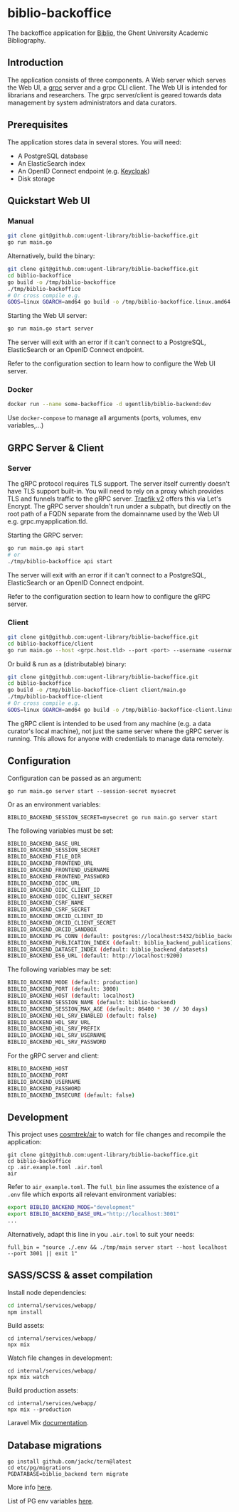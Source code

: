 # biblio-backoffice

The backoffice application for [Biblio](https://biblio.ugent.be), the Ghent University
Academic Bibliography.

## Introduction

The application consists of three components. A Web server which serves the Web UI, a
[grpc](https://grpc.io/) server and a grpc CLI client. The Web UI is intended for
librarians and researchers. The grpc server/client is geared towards data management
by system administrators and data curators.

## Prerequisites

The application stores data in several stores. You will need:

* A PostgreSQL database
* An ElasticSearch index
* An OpenID Connect endpoint (e.g. [Keycloak](https://www.keycloak.org/))
* Disk storage

## Quickstart Web UI

### Manual

```bash
git clone git@github.com:ugent-library/biblio-backoffice.git
go run main.go
```

Alternatively, build the binary:

```bash
git clone git@github.com:ugent-library/biblio-backoffice.git
cd biblio-backoffice
go build -o /tmp/biblio-backoffice
./tmp/biblio-backoffice
# Or cross compile e.g.
GOOS=linux GOARCH=amd64 go build -o /tmp/biblio-backoffice.linux.amd64
```

Starting the Web UI server:

```bash
go run main.go start server
```

The server will exit with an error if it can't connect to a PostgreSQL,
ElasticSearch or an OpenID Connect endpoint.

Refer to the configuration section to learn how to configure the Web UI
server.

### Docker

```bash
docker run --name some-backoffice -d ugentlib/biblio-backend:dev
```

Use `docker-compose` to manage all arguments (ports, volumes, env variables,...)

## GRPC Server & Client

### Server

The gRPC protocol requires TLS support. The server itself currently doesn't
have TLS support built-in. You will need to rely on a proxy which provides
TLS and funnels traffic to the gRPC server. [Traefik v2](https://doc.traefik.io/traefik/user-guides/grpc/)
offers this via Let's Encrypt. The gRPC server shouldn't run under a subpath,
but directly on the root path of a FQDN separate from the domainname used by the
Web UI e.g. grpc.myapplication.tld.

Starting the GRPC server:

```bash
go run main.go api start
# or
./tmp/biblio-backoffice api start
```

The server will exit with an error if it can't connect to a PostgreSQL,
ElasticSearch or an OpenID Connect endpoint.

Refer to the configuration section to learn how to configure the gRPC server.

### Client

```bash
git clone git@github.com:ugent-library/biblio-backoffice.git
cd biblio-backoffice/client
go run main.go --host <grpc.host.tld> --port <port> --username <username> --password <password>
```

Or build & run as a (distributable) binary:

```bash
git clone git@github.com:ugent-library/biblio-backoffice.git
cd biblio-backoffice
go build -o /tmp/biblio-backoffice-client client/main.go
./tmp/biblio-backoffice-client
# Or cross compile e.g.
GOOS=linux GOARCH=amd64 go build -o /tmp/biblio-backoffice-client.linux.amd64 client/main.go
```

The gRPC client is intended to be used from any machine (e.g. a data
curator's local machine), not just the same server where the gRPC server is
running. This allows for anyone with credentials to manage data remotely.


## Configuration

Configuration can be passed as an argument:

```
go run main.go server start --session-secret mysecret
```

Or as an environment variables:

```
BIBLIO_BACKEND_SESSION_SECRET=mysecret go run main.go server start
```

The following variables must be set:

```bash
BIBLIO_BACKEND_BASE_URL
BIBLIO_BACKEND_SESSION_SECRET
BIBLIO_BACKEND_FILE_DIR
BIBLIO_BACKEND_FRONTEND_URL
BIBLIO_BACKEND_FRONTEND_USERNAME
BIBLIO_BACKEND_FRONTEND_PASSWORD
BIBLIO_BACKEND_OIDC_URL
BIBLIO_BACKEND_OIDC_CLIENT_ID
BIBLIO_BACKEND_OIDC_CLIENT_SECRET
BIBLIO_BACKEND_CSRF_NAME
BIBLIO_BACKEND_CSRF_SECRET
BIBLIO_BACKEND_ORCID_CLIENT_ID
BIBLIO_BACKEND_ORCID_CLIENT_SECRET
BIBLIO_BACKEND_ORCID_SANDBOX
BIBLIO_BACKEND_PG_CONN (default: postgres://localhost:5432/biblio_backend?sslmode=disable)
BIBLIO_BACKEND_PUBLICATION_INDEX (default: biblio_backend_publications)
BIBLIO_BACKEND_DATASET_INDEX (default: biblio_backend_datasets)
BIBLIO_BACKEND_ES6_URL (default: http://localhost:9200)
```

The following variables may be set:

```bash
BIBLIO_BACKEND_MODE (default: production)
BIBLIO_BACKEND_PORT (default: 3000)
BIBLIO_BACKEND_HOST (default: localhost)
BIBLIO_BACKEND_SESSION_NAME (default: biblio-backend)
BIBLIO_BACKEND_SESSION_MAX_AGE (default: 86400 * 30 // 30 days)
BIBLIO_BACKEND_HDL_SRV_ENABLED (default: false)
BIBLIO_BACKEND_HDL_SRV_URL
BIBLIO_BACKEND_HDL_SRV_PREFIX
BIBLIO_BACKEND_HDL_SRV_USERNAME
BIBLIO_BACKEND_HDL_SRV_PASSWORD
```

For the gRPC server and client:

```bash
BIBLIO_BACKEND_HOST
BIBLIO_BACKEND_PORT
BIBLIO_BACKEND_USERNAME
BIBLIO_BACKEND_PASSWORD
BIBLIO_BACKEND_INSECURE (default: false)
```

## Development

This project uses [cosmtrek/air](https://github.com/cosmtrek/air) to watch for file
changes and recompile the application:

```
git clone git@github.com:ugent-library/biblio-backoffice.git
cd biblio-backoffice
cp .air.example.toml .air.toml
air
```

Refer to `air_example.toml`. The `full_bin` line assumes the existence of a `.env` file
which exports all relevant environment variables:

```bash
export BIBLIO_BACKEND_MODE="development"
export BIBLIO_BACKEND_BASE_URL="http://localhost:3001"
...
```

Alternatively, adapt this line in you `.air.toml` to suit your needs:
```
full_bin = "source ./.env && ./tmp/main server start --host localhost --port 3001 || exit 1"
```

## SASS/SCSS & asset compilation

Install node dependencies:

```bash
cd internal/services/webapp/
npm install
```

Build assets:

```
cd internal/services/webapp/
npx mix
```

Watch file changes in development:

```
cd internal/services/webapp/
npx mix watch
```

Build production assets:

```
cd internal/services/webapp/
npx mix --production
```

Laravel Mix [documentation](https://laravel.com/docs/8.x).

## Database migrations

```
go install github.com/jackc/tern@latest
cd etc/pg/migrations
PGDATABASE=biblio_backend tern migrate
```

More info [here](https://github.com/jackc/tern).

List of PG env variables [here](https://www.postgresql.org/docs/current/libpq-envars.html).

